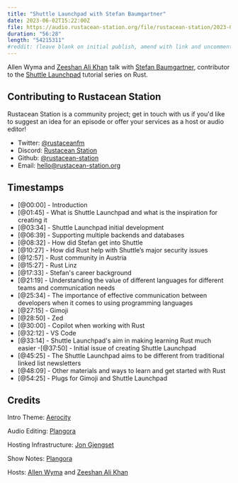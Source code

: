 ```yaml
---
title: "Shuttle Launchpad with Stefan Baumgartner"
date: 2023-06-02T15:22:00Z
file: https://audio.rustacean-station.org/file/rustacean-station/2023-06-02-stefan-baumgartner.mp3
duration: "56:28"
length: "54215311"
#reddit: (leave blank on initial publish, amend with link and uncomment this line after Reddit thread has been posted)
---
```


Allen Wyma and [Zeeshan Ali Khan](https://toot.cat/@zeenix) talk with [Stefan Baumgartner](https://twitter.com/ddprrt), contributor to the [Shuttle Launchpad](https://www.shuttle.rs/launchpad) tutorial series on Rust.

## Contributing to Rustacean Station

Rustacean Station is a community project; get in touch with us if you'd like to suggest an idea for an episode or offer your services as a host or audio editor!

- Twitter: [@rustaceanfm](https://twitter.com/rustaceanfm)
- Discord: [Rustacean Station](https://discord.gg/cHc3Gyc)
- Github: [@rustacean-station](https://github.com/rustacean-station/)
- Email: [hello@rustacean-station.org](mailto:hello@rustacean-station.org)

## Timestamps

- [@00:00] - Introduction
- [@01:45] - What is Shuttle Launchpad and what is the inspiration for creating it
- [@03:34] - Shuttle Launchpad initial development
- [@06:39] - Supporting multiple backends and databases
- [@08:32] - How did Stefan get into Shuttle
- [@10:27] - How did Rust help with Shuttle’s major security issues
- [@12:57] - Rust community in Austria
- [@15:27] - Rust Linz
- [@17:33] - Stefan's career background
- [@21:19] - Understanding the value of different languages for different teams and communication needs
- [@25:34] - The importance of effective communication between developers when it comes to using programming languages
- [@27:15] - Gimoji
- [@28:50] - Zed
- [@30:00] - Copilot when working with Rust
- [@32:12] - VS Code
- [@33:14] - Shuttle Launchpad's aim in making learning Rust much easier -[@37:50] - Initial issue of creating Shuttle Launchpad
- [@45:25] - The Shuttle Launchpad aims to be different from traditional linked list newsletters
- [@48:09] - Other materials and ways to learn and get started with Rust
- [@54:25] - Plugs for Gimoji and Shuttle Launchpad

## Credits

Intro Theme: [Aerocity](https://twitter.com/AerocityMusic)

Audio Editing: [Plangora](https://twitter.com/plangora)

Hosting Infrastructure: [Jon Gjengset](https://twitter.com/jonhoo/)

Show Notes: [Plangora](https://twitter.com/plangora)

Hosts: [Allen Wyma](https://twitter.com/allenwyma) and [Zeeshan Ali Khan](https://toot.cat/@zeenix)
